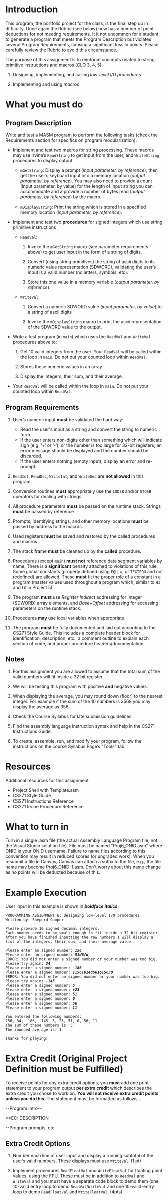 # Introduction

This program, the portfolio project for the class, is the final step up in difficulty. Once again the Rubric (see below) now has a number of point deductions for not meeting requirements. It it not uncommon for a student to generate a program that meets the Program Description but violates several Program Requirements, causing a significant loss in points. Please carefully review the Rubric to avoid this circumstance.

The purpose of this assignment is to reinforce concepts related to string primitive instructions and macros (CLO 3, 4, 5).

1. Designing, implementing, and calling *low-level I/O procedures*

2. Implementing and using *macros*

# What you must do
## Program Description

Write and test a MASM program to perform the following tasks (check the Requirements section for specifics on program modularization):

- Implement and test two macros for string processing. These macros may use Irvine’s `ReadString` to get input from the user, and `WriteString` procedures to display output.
    - `mGetString`:  Display a prompt (*input parameter, by reference*), then get the user’s keyboard input into a memory location (*output parameter, by reference*). You may also need to provide a count (input parameter, by value) for the length of input string you can accommodate and a provide a number of bytes read (*output parameter, by reference*) by the macro.
    
    - `mDisplayString`:  Print the string which is stored in a specified memory location (*input parameter, by reference*).

- Implement and test two **procedures** for signed integers which use string primitive instructions
    - `ReadVal`: 
        1. Invoke the `mGetString` macro (see parameter requirements above) to get user input in the form of a string of digits.
        
        2. Convert (using string primitives) the string of ascii digits to its numeric value representation (SDWORD), validating the user’s input is a valid number (no letters, symbols, etc).
        
        3. Store this one value in a memory variable (*output parameter, by reference*). 
    
    - `WriteVal`: 
        1. Convert a numeric SDWORD value (*input parameter, by value*) to a string of ascii digits
        
        2. Invoke the `mDisplayString` macro to print the ascii representation of the SDWORD value to the output.

- Write a test program (in `main`) which uses the `ReadVal` and `WriteVal` procedures above to:
    1. Get 10 valid integers from the user. Your `ReadVal` will be called within the loop in `main`. Do not put your counted loop within `ReadVal`.
    
    2. Stores these numeric values in an array.
    
    3. Display the integers, their sum, and their average.

- Your `ReadVal` will be called within the loop in `main`. Do not put your counted loop within `ReadVal`.

## Program Requirements

1. User’s numeric input **must** be validated the hard way:
    - Read the user's input as a string and convert the string to numeric form.
    - If the user enters non-digits other than something which will indicate sign (e.g. ‘+’ or ‘-‘), or the number is too large for 32-bit registers, an error message should be displayed and the number should be discarded.
    - If the user enters nothing (empty input), display an error and re-prompt.

2. `ReadInt`, `ReadDec`, `WriteInt`, and `WriteDec` are **not allowed** in this program.

3. Conversion routines **must** appropriately use the `LODSB` and/or `STOSB` operators for dealing with strings.

4. All procedure parameters **must** be passed on the runtime stack. Strings **must** be passed by reference

5. Prompts, identifying strings, and other memory locations **must** be passed by address to the macros.

6. Used registers **must** be saved and restored by the called procedures and macros.

7. The stack frame **must** be cleaned up by the **called** procedure.

8. Procedures (except `main`) **must not** reference data segment variables by name. There is a **significant** penalty attached to violations of this rule.  Some global constants (properly defined using `EQU`, `=`, or `TEXTEQU` and not redefined) are allowed. These **must** fit the proper role of a constant in a program (master values used throughout a program which, similar to `HI` and `LO` in Project 5)

9. The program **must** use *Register Indirect* addressing for integer (SDWORD) array elements, and *Base+Offset* addressing for accessing parameters on the runtime stack.

10. Procedures **may** use local variables when appropriate.

11. The program **must** be fully documented and laid out according to the CS271 Style Guide. This includes a complete header block for identification, description, etc., a comment outline to explain each section of code, and proper procedure headers/documentation.

## Notes

1. For this assignment you are allowed to assume that the total sum of the valid numbers will fit inside a 32 bit register.

2. We will be testing this program with positive **and** negative values.

3. When displaying the average, you may round down (floor) to the nearest integer. For example if the sum of the 10 numbers is 3568 you may display the average as 356.

4. Check the Course Syllabus for late submission guidelines.

5. Find the assembly language instruction syntax and help in the CS271 Instructions Guide.

6. To create, assemble, run,  and modify your program, follow the instructions on the course Syllabus Page’s "Tools" tab.

# Resources

Additional resources for this assignment

- Project Shell with Template.asm
- CS271 Style Guide
- CS271 Instructions Reference
- CS271 Irvine Procedure Reference 

# What to turn in

Turn in a single .asm file (the actual Assembly Language Program file, not the Visual Studio solution file).  File must be named "Proj6_ONID.asm" where ONID is your ONID username. Failure to name files according to this convention may result in reduced scores (or ungraded work). When you resubmit a file in Canvas, Canvas can attach a suffix to the file, e.g., the file name may become Proj6_ONID-1.asm. Don't worry about this name change as no points will be deducted because of this.

# Example Execution

User input in this example is shown in <b><i>boldface italics</i></b>.

<pre><code>PROGRAMMING ASSIGNMENT 6: Designing low-level I/O procedures 
Written by: Sheperd Cooper 
 
Please provide 10 signed decimal integers.  
Each number needs to be small enough to fit inside a 32 bit register. 
After you have finished inputting the raw numbers I will display a list of the integers, their sum, and their average value. 
 
Please enter an signed number: <b><i>156 </i></b>
Please enter an signed number: <b><i>51d6fd </i></b>
ERROR: You did not enter a signed number or your number was too big. 
Please try again: <b><i>34 </i></b>
Please enter a signed number: <b><i>-186 </i></b>
Please enter a signed number: <b><i>115616148561615630 </i></b>
ERROR: You did not enter an signed number or your number was too big. 
Please try again: <b><i>-145</i></b>
Please enter a signed number: <b><i>5 </i></b>
Please enter a signed number: <b><i>+23 </i></b>
Please enter a signed number: <b><i>51 </i></b>
Please enter a signed number: <b><i>0 </i></b>
Please enter a signed number: <b><i>56 </i></b>
Please enter a signed number: <b><i>11 </i></b>
 
You entered the following numbers: 
156, 34, -186, -145, 5, 23, 51, 0, 56, 11 
The sum of these numbers is: 5 
The rounded average is: 1 
 
Thanks for playing!
</code></pre>

# Extra Credit (Original Project Definition must be Fulfilled)

To receive points for any extra credit options, you **must** add one print statement to your program output **per extra credit** which describes the extra credit you chose to work on. **You will not receive extra credit points unless you do this**. The statement must be formatted as follows...

--Program Intro--

**EC: DESCRIPTION

--Program prompts, etc—

## Extra Credit Options

1. Number each line of user input and display a running subtotal of the user’s valid numbers. These displays must use `WriteVal`. (1 pt)

2. Implement procedures `ReadFloatVal` and `WriteFloatVal` for floating point values, using the FPU. These must be in addition to `ReadVal` and `WriteVal` and you must have a separate code block to demo them (one 10-valid entry loop to demo `ReadVal`/`WriteVal` and one 10-valid-entry loop to demo `ReadFloatVal` and `WriteFloatVal`. (4pts)
